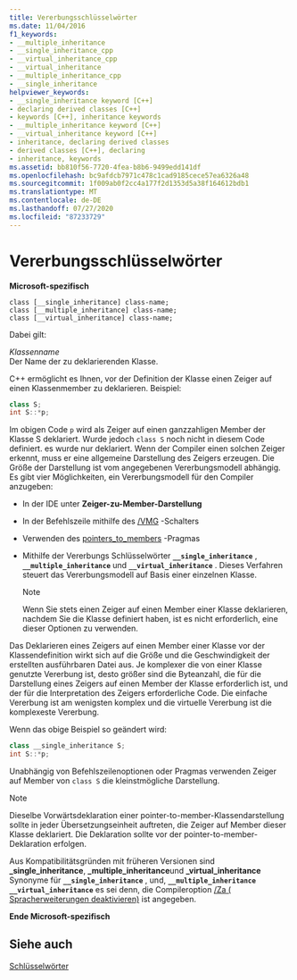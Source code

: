 ```yaml
---
title: Vererbungsschlüsselwörter
ms.date: 11/04/2016
f1_keywords:
- __multiple_inheritance
- __single_inheritance_cpp
- __virtual_inheritance_cpp
- __virtual_inheritance
- __multiple_inheritance_cpp
- __single_inheritance
helpviewer_keywords:
- __single_inheritance keyword [C++]
- declaring derived classes [C++]
- keywords [C++], inheritance keywords
- __multiple_inheritance keyword [C++]
- __virtual_inheritance keyword [C++]
- inheritance, declaring derived classes
- derived classes [C++], declaring
- inheritance, keywords
ms.assetid: bb810f56-7720-4fea-b8b6-9499edd141df
ms.openlocfilehash: bc9afdcb7971c478c1cad9185cece57ea6326a48
ms.sourcegitcommit: 1f009ab0f2cc4a177f2d1353d5a38f164612bdb1
ms.translationtype: MT
ms.contentlocale: de-DE
ms.lasthandoff: 07/27/2020
ms.locfileid: "87233729"
---
```

# <a name="inheritance-keywords"></a>Vererbungsschlüsselwörter

**Microsoft-spezifisch**

```
class [__single_inheritance] class-name;
class [__multiple_inheritance] class-name;
class [__virtual_inheritance] class-name;
```

Dabei gilt:

*Klassenname*<br/>
Der Name der zu deklarierenden Klasse.

C++ ermöglicht es Ihnen, vor der Definition der Klasse einen Zeiger auf einen Klassenmember zu deklarieren. Beispiel:

```cpp
class S;
int S::*p;
```

Im obigen Code `p` wird als Zeiger auf einen ganzzahligen Member der Klasse S deklariert. Wurde jedoch `class S` noch nicht in diesem Code definiert. es wurde nur deklariert. Wenn der Compiler einen solchen Zeiger erkennt, muss er eine allgemeine Darstellung des Zeigers erzeugen. Die Größe der Darstellung ist vom angegebenen Vererbungsmodell abhängig. Es gibt vier Möglichkeiten, ein Vererbungsmodell für den Compiler anzugeben:

- In der IDE unter **Zeiger-zu-Member-Darstellung**

- In der Befehlszeile mithilfe des [/VMG](../build/reference/vmb-vmg-representation-method.md) -Schalters

- Verwenden des [pointers_to_members](../preprocessor/pointers-to-members.md) -Pragmas

- Mithilfe der Vererbungs Schlüsselwörter **`__single_inheritance`** , **`__multiple_inheritance`** und **`__virtual_inheritance`** . Dieses Verfahren steuert das Vererbungsmodell auf Basis einer einzelnen Klasse.

    > [!NOTE]
    >  Wenn Sie stets einen Zeiger auf einen Member einer Klasse deklarieren, nachdem Sie die Klasse definiert haben, ist es nicht erforderlich, eine dieser Optionen zu verwenden.

Das Deklarieren eines Zeigers auf einen Member einer Klasse vor der Klassendefinition wirkt sich auf die Größe und die Geschwindigkeit der erstellten ausführbaren Datei aus. Je komplexer die von einer Klasse genutzte Vererbung ist, desto größer sind die Byteanzahl, die für die Darstellung eines Zeigers auf einen Member der Klasse erforderlich ist, und der für die Interpretation des Zeigers erforderliche Code. Die einfache Vererbung ist am wenigsten komplex und die virtuelle Vererbung ist die komplexeste Vererbung.

Wenn das obige Beispiel so geändert wird:

```cpp
class __single_inheritance S;
int S::*p;
```

Unabhängig von Befehlszeilenoptionen oder Pragmas verwenden Zeiger auf Member von `class S` die kleinstmögliche Darstellung.

> [!NOTE]
> Dieselbe Vorwärtsdeklaration einer pointer-to-member-Klassendarstellung sollte in jeder Übersetzungseinheit auftreten, die Zeiger auf Member dieser Klasse deklariert. Die Deklaration sollte vor der pointer-to-member-Deklaration erfolgen.

Aus Kompatibilitätsgründen mit früheren Versionen sind **_single_inheritance**, **_multiple_inheritance**und **_virtual_inheritance** Synonyme für **`__single_inheritance`** , und, **`__multiple_inheritance`** **`__virtual_inheritance`** es sei denn, die Compileroption [/Za \( Spracherweiterungen deaktivieren)](../build/reference/za-ze-disable-language-extensions.md) ist angegeben.

**Ende Microsoft-spezifisch**

## <a name="see-also"></a>Siehe auch

[Schlüsselwörter](../cpp/keywords-cpp.md)
